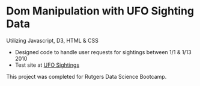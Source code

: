 # Dom Manipulation with UFO Sighting Data
Utilizing Javascript, D3, HTML & CSS

* Designed code to handle user requests for sightings between 1/1 & 1/13 2010
* Test site at [UFO Sightings](https://jjjjjeb.github.io/Javascript_ufos/)

This project was completed for Rutgers Data Science Bootcamp.